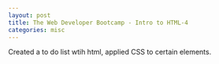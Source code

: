 ```yaml
---
layout: post
title: The Web Developer Bootcamp - Intro to HTML-4
categories: misc
---
```


Created a to do list wtih html, applied CSS to certain elements.